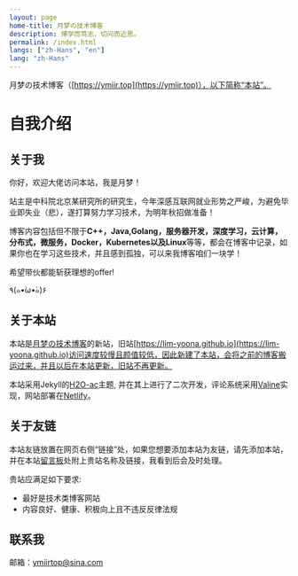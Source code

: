 ```yaml
---
layout: page
home-title: 月梦の技术博客
description: 博学而笃志，切问而近思。
permalink: /index.html
langs: ["zh-Hans", "en"]
lang: "zh-Hans"
---
```



月梦の技术博客（[https://ymiir.top](https://ymiir.top)），以下简称“本站”。
# 自我介绍

## 关于我

你好，欢迎大佬访问本站，我是月梦！

站主是中科院北京某研究所的研究生，今年深感互联网就业形势之严峻，为避免毕业即失业（悲），遂打算努力学习技术，为明年秋招做准备！

博客内容包括但不限于**C++，Java,Golang，服务器开发，深度学习，云计算，分布式，微服务，Docker，Kubernetes以及Linux**等等，都会在博客中记录，如果你也在学习这些技术，并且感到孤独，可以来我博客咱们一块学！

希望带伙都能斩获理想的offer!

٩(๑•̀ω•́๑)۶

## 关于本站
本站是[月梦の技术博客](https://lim-yoona.github.io)的新站，旧站[https://lim-yoona.github.io](https://lim-yoona.github.io)访问速度较慢且颜值较低，因此新建了本站，会将之前的博客搬运过来，并且以后在本站更新，旧站不再更新。  

本站采用Jekyll的[H2O-ac](https://github.com/zhonger/jekyll-theme-H2O-ac)主题, 并在其上进行了二次开发，评论系统采用[Valine](https://valine.js.org/)实现，网站部署在[Netlify](https://www.netlify.com/)。  

## 关于友链
本站友链放置在网页右侧“链接”处，如果您想要添加本站为友链，请先添加本站，并在本站[留言板](https://ymiir.netlify.app/%E5%8D%9A%E5%AE%A2%E5%BB%BA%E7%AB%99/lam)处附上贵站名称及链接，我看到后会及时处理。  

贵站应满足如下要求:  
- 最好是技术类博客网站  
- 内容良好、健康、积极向上且不违反反律法规  

## 联系我

邮箱：ymiirtop@sina.com
